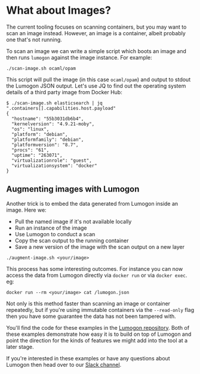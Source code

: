 # What about Images?

The current tooling focuses on scanning containers, but you may want to
scan an image instead. However, an image is a container, albeit probably
one that's not running.

To scan an image we can write a simple script which boots an image and
then runs `lumogon` against the image instance. For example:

```
./scan-image.sh ocaml/opam
```

This script will pull the image (in this case `ocaml/opam`) and output to
stdout the Lumogon JSON output. Let's use JQ to find out the operating
system details of a third party image from Docker Hub:

```
$ ./scan-image.sh elasticsearch | jq ".containers[].capabilities.host.payload"
{
  "hostname": "55b3031db6b4",
  "kernelversion": "4.9.21-moby",
  "os": "linux",
  "platform": "debian",
  "platformfamily": "debian",
  "platformversion": "8.7",
  "procs": "61",
  "uptime": "263071",
  "virtualizationrole": "guest",
  "virtualizationsystem": "docker"
}
```

## Augmenting images with Lumogon

Another trick is to embed the data generated from Lumogon inside an
image. Here we:

* Pull the named image if it's not available locally
* Run an instance of the image
* Use Lumogon to conduct a scan
* Copy the scan output to the running container
* Save a new version of the image with the scan output on a new layer

```
./augment-image.sh <your/image>
```

This process has some interesting outcomes. For instance you can now access the
data from Lumogon directly via `docker run` or via `docker exec`. eg:

```
docker run --rm <your/image> cat /lumogon.json
```

Not only is this method faster than scanning an image or container repeatedly,
but if you're using immutable containers via the `--read-only` flag then you have
some guarantee the data has not been tampered with.

You'll find the code for these examples in the [Lumogon
repository](https://github.com/puppetlabs/lumogon/tree/master/examples).
Both of these examples demonstrate how easy it is to build on top of
Lumogon and point the direction for the kinds of features we might add
into the tool at a later stage.

If you're interested in these examples or have any questions about Lumogon
then head over to our [Slack channel](https://puppetcommunity.slack.com/messages/C5CT7GMKQ).
